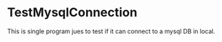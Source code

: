 # TestMysqlConnection
This is single program jues to test if it can connect to a mysql DB in local.
